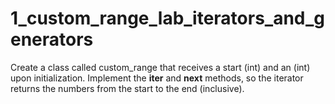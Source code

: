 # 1_custom_range_lab_iterators_and_generators
Create a class called custom_range that receives a start (int) and an   (int) upon initialization. Implement the __iter__ and __next__ methods, so the iterator returns the numbers from the start to the end (inclusive).
